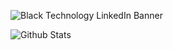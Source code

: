 ![Black Technology LinkedIn Banner](https://user-images.githubusercontent.com/61039190/111700343-0508fd80-8818-11eb-9e5c-427038362a98.png)


<!--
**raulpacheco2k/raulpacheco2k** is a ✨ _special_ ✨ repository because its `README.md` (this file) appears on your GitHub profile.

Here are some ideas to get you started:

- 🔭 I’m currently working on ...
- 🌱 I’m currently learning ...
- 👯 I’m looking to collaborate on ...
- 🤔 I’m looking for help with ...
- 💬 Ask me about ...
- 📫 How to reach me: ...
- 😄 Pronouns: ...
- ⚡ Fun fact: ...
-->


![Github Stats](https://github-readme-stats.vercel.app/api/wakatime?username=raulpacheco)

